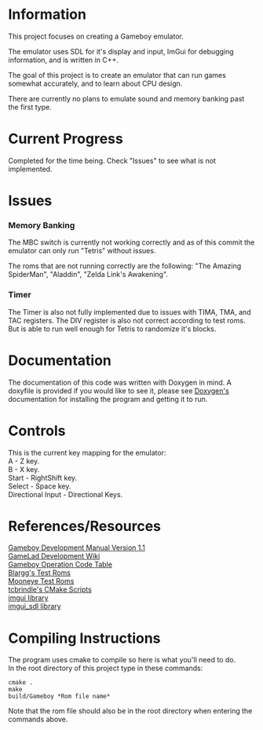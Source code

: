 # Information  
This project focuses on creating a Gameboy emulator.

The emulator uses SDL for it's display and input, ImGui for debugging information, and is written in C++.  

The goal of this project is to create an emulator that can run games somewhat accurately, and to learn about CPU design.  

There are currently no plans to emulate sound and memory banking past the first type.

# Current Progress  
Completed for the time being. Check "Issues" to see what is not implemented.

# Issues
### Memory Banking
The MBC switch is currently not working correctly and as of this commit the emulator can only run "Tetris"
without issues.  

The roms that are not running correctly are the following:
"The Amazing SpiderMan", "Aladdin", "Zelda Link's Awakening".

### Timer
The Timer is also not fully implemented due to issues with TIMA, TMA, and TAC registers. The DIV register is also not
correct according to test roms. But is able to run well enough for Tetris to randomize it's blocks.

# Documentation
The documentation of this code was written with Doxygen in mind. A doxyfile is provided if you would like to see it,
please see [Doxygen's](http://www.doxygen.nl/manual/index.html) documentation for installing the program and getting it
to run.

# Controls
This is the current key mapping for the emulator:  
A - Z key.  
B - X key.  
Start - RightShift key.  
Select - Space key.  
Directional Input - Directional Keys.  

# References/Resources    
[Gameboy Development Manual Version 1.1](https://archive.org/details/GameBoyProgManVer1.1)  
[GameLad Development Wiki](https://github.com/Dooskington/GameLad/wiki)  
[Gameboy Operation Code Table](https://izik1.github.io/gbops/)  
[Blargg's Test Roms](https://github.com/retrio/gb-test-roms)  
[Mooneye Test Roms](https://github.com/Gekkio/mooneye-gb)  
[tcbrindle's CMake Scripts](https://github.com/tcbrindle/sdl2-cmake-scripts)  
[imgui library](https://github.com/ocornut/imgui)  
[imgui_sdl library](https://github.com/Tyyppi77/imgui_sdl)  

# Compiling Instructions  
The program uses cmake to compile so here is what you'll need to do.  
In the root directory of this project type in these commands:  
```
cmake .
make
build/Gameboy *Rom file name*
```
  
Note that the rom file should also be in the root directory when entering the commands above.
